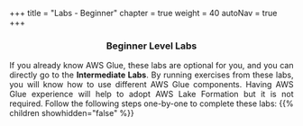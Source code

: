 +++
title = "Labs - Beginner"
chapter = true
weight = 40
autoNav = true
+++

<center><h3>Beginner Level Labs</h3></center>

<div style="text-align: justify">
    If you already know AWS Glue, these labs are optional for you, and you can directly go to the <b>Intermediate Labs</b>. By running exercises from these labs, you will know how to use different AWS Glue components. Having AWS Glue experience will help to adopt AWS Lake Formation but it is not required. Follow the following steps one-by-one to complete these labs:
    {{% children showhidden="false" %}}
</div>